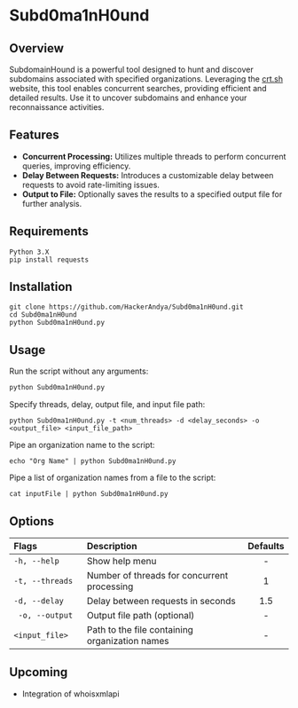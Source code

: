 # Subd0ma1nH0und

## Overview

SubdomainHound is a powerful tool designed to hunt and discover subdomains associated with specified organizations. Leveraging the [crt.sh](https://crt.sh) website, this tool enables concurrent searches, providing efficient and detailed results. Use it to uncover subdomains and enhance your reconnaissance activities.

## Features

- **Concurrent Processing:** Utilizes multiple threads to perform concurrent queries, improving efficiency.
- **Delay Between Requests:** Introduces a customizable delay between requests to avoid rate-limiting issues.
- **Output to File:** Optionally saves the results to a specified output file for further analysis.

## Requirements
```
Python 3.X
pip install requests
```

## Installation

```
git clone https://github.com/HackerAndya/Subd0ma1nH0und.git
cd Subd0ma1nH0und
python Subd0ma1nH0und.py
```

## Usage

Run the script without any arguments:
```bash
python Subd0ma1nH0und.py
```
Specify threads, delay, output file, and input file path:
```
python Subd0ma1nH0und.py -t <num_threads> -d <delay_seconds> -o <output_file> <input_file_path>
```
Pipe an organization name to the script:
```
echo "Org Name" | python Subd0ma1nH0und.py
```
Pipe a list of organization names from a file to the script:
```
cat inputFile | python Subd0ma1nH0und.py
```

## Options
| Flags              | Description | Defaults |
| :---------------- | :------ | :----: |
|`-h, --help  ` |Show help menu   | - |
|`-t, --threads  ` |Number of threads for concurrent processing   | 1 |
|` -d, --delay `  |   Delay between requests in seconds	   | 1.5 |
|` -o, --output`  |  Output file path (optional)	   | - |
| `<input_file>` |  Path to the file containing organization names| - |



## Upcoming
- Integration of whoisxmlapi
